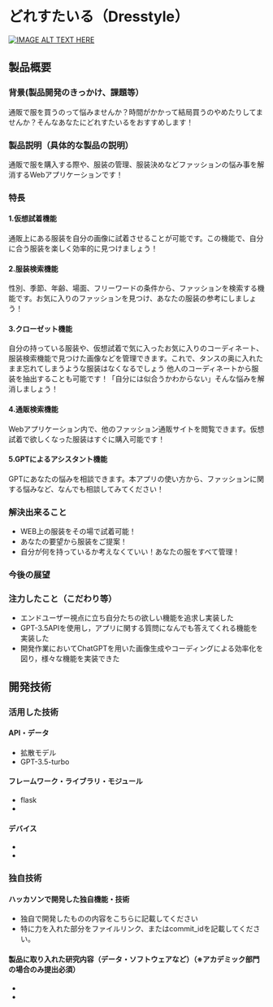 # どれすたいる（Dresstyle）

[![IMAGE ALT TEXT HERE](https://jphacks.com/wp-content/uploads/2023/07/JPHACKS2023_ogp.png)](https://www.youtube.com/watch?v=yYRQEdfGjEg)

## 製品概要
### 背景(製品開発のきっかけ、課題等）
通販で服を買うのって悩みませんか？時間がかかって結局買うのやめたりしてませんか？そんなあなたにどれすたいるをおすすめします！
### 製品説明（具体的な製品の説明）
通販で服を購入する際や、服装の管理、服装決めなどファッションの悩み事を解消するWebアプリケーションです！

### 特長
#### 1.仮想試着機能
通販上にある服装を自分の画像に試着させることが可能です。この機能で、自分に合う服装を楽しく効率的に見つけましょう！

#### 2.服装検索機能
性別、季節、年齢、場面、フリーワードの条件から、ファッションを検索する機能です。お気に入りのファッションを見つけ、あなたの服装の参考にしましょう！

#### 3.クローゼット機能
自分の持っている服装や、仮想試着で気に入ったお気に入りのコーディネート、服装検索機能で見つけた画像などを管理できます。これで、タンスの奥に入れたまま忘れてしまうような服装はなくなるでしょう
他人のコーディネートから服装を抽出することも可能です！「自分には似合うかわからない」そんな悩みを解消しましょう！

#### 4.通販検索機能
Webアプリケーション内で、他のファッション通販サイトを閲覧できます。仮想試着で欲しくなった服装はすぐに購入可能です！

#### 5.GPTによるアシスタント機能
GPTにあなたの悩みを相談できます。本アプリの使い方から、ファッションに関する悩みなど、なんでも相談してみてください！

### 解決出来ること
- WEB上の服装をその場で試着可能！
- あなたの要望から服装をご提案！
- 自分が何を持っているか考えなくていい！あなたの服をすべて管理！
### 今後の展望
### 注力したこと（こだわり等）
* エンドユーザー視点に立ち自分たちの欲しい機能を追求し実装した
* GPT-3.5APIを使用し，アプリに関する質問になんでも答えてくれる機能を実装した
* 開発作業においてChatGPTを用いた画像生成やコーディングによる効率化を図り，様々な機能を実装できた

## 開発技術
### 活用した技術
#### API・データ
* 拡散モデル
* GPT-3.5-turbo

#### フレームワーク・ライブラリ・モジュール
* flask
* 

#### デバイス
* 
* 

### 独自技術
#### ハッカソンで開発した独自機能・技術
* 独自で開発したものの内容をこちらに記載してください
* 特に力を入れた部分をファイルリンク、またはcommit_idを記載してください。

#### 製品に取り入れた研究内容（データ・ソフトウェアなど）（※アカデミック部門の場合のみ提出必須）
* 
* 
